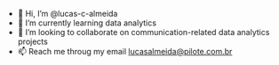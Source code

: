- 👋 Hi, I’m @lucas-c-almeida
- 🌱 I’m currently learning data analytics
- 💞️ I’m looking to collaborate on communication-related data analytics projects
- 📫 Reach me throug my email lucasalmeida@pilote.com.br

<!---
lucas-c-almeida/lucas-c-almeida is a ✨ special ✨ repository because its `README.md` (this file) appears on your GitHub profile.
You can click the Preview link to take a look at your changes.
--->
